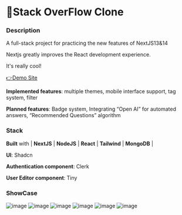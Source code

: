 # 🚀Stack OverFlow Clone

### Description

A full-stack project for practicing the new features of NextJS13&14

Nextjs greatly improves the React development experience.

It's really cool!

[👉Demo Site](https://stack-overflow-replica-with-nextjs.vercel.app/) 

**Implemented features**: multiple themes, mobile interface support, tag system, filter

**Planned features**: Badge system, Integrating “Open AI” for automated answers, “Recommended Questions” algorithm
### Stack

**Built** with | **NextJS** | **NodeJS** | **React** | **Tailwind** | **MongoDB** |

**UI**: Shadcn

**Authentication component**: Clerk

**User Editor component**: Tiny

### ShowCase




![image](https://github.com/Nilyang404/stack_overflow_replica_nextjs/assets/63556313/0a9bd85c-9eaf-4509-a42d-8c9df550909d)
![image](https://github.com/Nilyang404/stack_overflow_replica_nextjs/assets/63556313/9d6b4ffe-8a67-4f2e-8de2-7b746c5339fd)
![image](https://github.com/Nilyang404/stack_overflow_replica_nextjs/assets/63556313/34f3e24a-855f-4e22-94b7-e5db34e2f152)
![image](https://github.com/Nilyang404/stack_overflow_replica_nextjs/assets/63556313/85a1ba3d-ca78-4652-81fa-58bddb9440e5)
![image](https://github.com/Nilyang404/stack_overflow_replica_nextjs/assets/63556313/c114a9a3-5eca-4601-80b0-ad26b0b1ddfc)
![image](https://github.com/Nilyang404/stack_overflow_replica_nextjs/assets/63556313/2316c275-4a0f-41ce-a109-d82d03c96b81)
